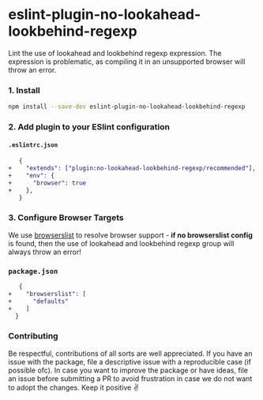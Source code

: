 eslint-plugin-no-lookahead-lookbehind-regexp
==============================

Lint the use of lookahead and lookbehind regexp expression. The expression is problematic, as compiling it in an unsupported browser will throw an error. 

### 1. Install

```bash
npm install --save-dev eslint-plugin-no-lookahead-lookbehind-regexp
```

### 2. Add plugin to your ESlint configuration

#### `.eslintrc.json`

```diff
   {
+    "extends": ["plugin:no-lookahead-lookbehind-regexp/recommended"],
+    "env": {
+      "browser": true
+    },
   }
```

### 3. Configure Browser Targets

We use [browserslist](https://github.com/browserslist/browserslist) to resolve browser support - **if no browserslist config** is found, then the use of lookahead and lookbehind regexp group will always throw an error!

### `package.json`

```diff
   {
+    "browserslist": [
+      "defaults"
+    ]
  }
```

### Contributing

Be respectful, contributions of all sorts are well appreciated. If you have an issue with the package, file a descriptive issue with a reproducible case (if possible ofc). In case you want to improve the package or have ideas, file an issue before submitting a PR to avoid frustration in case we do not want to adopt the changes. Keep it positive ✌️
